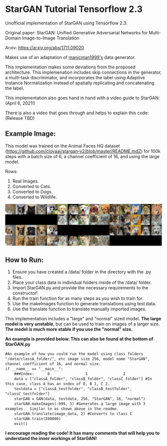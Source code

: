 # StarGAN Tutorial Tensorflow 2.3

Unofficial implementation of StarGAN using Tensorflow 2.3.

Original paper: StarGAN: Unified Generative Adversarial Networks for Multi-Domain Image-to-Image Translation

Arxiv: https://arxiv.org/abs/1711.09020

Makes use of an adaptation of [manicman1999's](https://github.com/manicman1999/) data generator.

This implementation makes some deviations from the proposed architecture.  This implemenation includes skip connections in the generator, a multi-task discriminator, and incorporates the label using Adaptive Instance Normalization instead of spatially replicating and concatenating the label.

This implementation also goes hand in hand with a video guide to StarGAN: (April 6, 2021!)

There is also a video that goes through and helps to explain this code: (Release TBD)


## Example Image:
This model was trained on the Animal Faces HQ dataset (https://github.com/clovaai/stargan-v2/blob/master/README.mdZ) for 100k steps with a batch size of 6, a channel coefficient of 16, and using the large model.

Rows:
1. Real Images.
2. Converted to Cats.
3. Converted to Dogs.
4. Converted to Wildlife.

![Teaser image](./177000.png)

## How to Run:
1. Ensure you have created a /data/ folder in the directory with the .py files.
2. Place your class data in individual folders inside of the /data/ folder.
3. Import StarGAN.py and provide the necessary requirements to the constructor!
4. Run the train function for as many steps as you wish to train for.
5. Use the makeImages function to generate translations using test data.
6. Use the translate function to translate manually imported images.

This implementation includes a "large" and "normal" sized model.  **The large model is very unstable**, but can be used to train on images of a larger size.  **The model is much more stable if you use the "normal" size.**

**An example is provided below.  This can also be found at the bottom of StarGAN.py**

```
#An example of how you could run the model using class folders "/data/classA_folder/", etc image size 256, model name "StarGAN", channel coefficient of 16, and normal size.
if __name__ == "__main__":
    ###Index:      0                1                2
    data = ["classA_folder", "classB_folder", "classC_folder"] #In this case, class A has an index of 0, B 1, C 2.
    testdata = ["classA_testfolder", "classB_testfolder", "classC_testfolder"]
    starGAN = GAN(data, testdata, 256, "StarGAN", 16, "normal")
    starGAN.makeImages(-999, 3) #Generates a large image with 3 examples.  Similar to as shown above in the readme.
    starGAN.translate(image_data, 2) #Converts to class C
    starGAN.train(200000)
    exit()
```

**I encourage reading the code!  It has many comments that will help you to understand the inner workings of StarGAN!**

